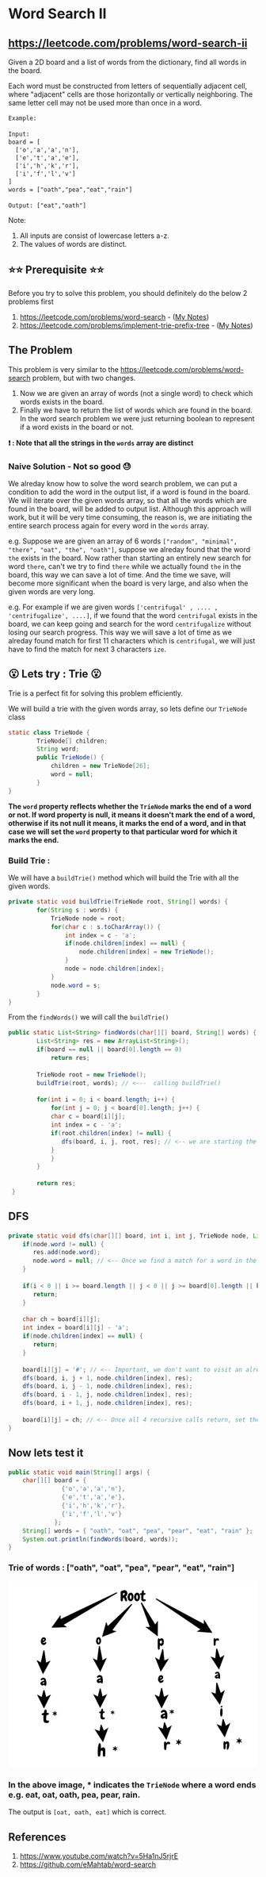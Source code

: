 # Word Search II
## https://leetcode.com/problems/word-search-ii

Given a 2D board and a list of words from the dictionary, find all words in the board.

Each word must be constructed from letters of sequentially adjacent cell, where "adjacent" cells are those horizontally or vertically neighboring. The same letter cell may not be used more than once in a word.

```
Example:

Input: 
board = [
  ['o','a','a','n'],
  ['e','t','a','e'],
  ['i','h','k','r'],
  ['i','f','l','v']
]
words = ["oath","pea","eat","rain"]

Output: ["eat","oath"]
```

Note:
1. All inputs are consist of lowercase letters a-z.
2. The values of words are distinct.

## ⭐️⭐️ Prerequisite ⭐️⭐️
Before you try to solve this problem, you should definitely do the below 2 problems first
1. https://leetcode.com/problems/word-search - ([My Notes](https://github.com/eMahtab/word-search "My Notes"))
2. https://leetcode.com/problems/implement-trie-prefix-tree - ([My Notes](https://github.com/eMahtab/implement-trie "My Notes"))

## The Problem
This problem is very similar to the https://leetcode.com/problems/word-search problem, but with two changes. 
1. Now we are given an array of words (not a single word) to check which words exists in the board.
2. Finally we have to return the list of words which are found in the board. In the word search problem we were just returning boolean to represent if a word exists in the board or not.

**❗️ : Note that all the strings in the `words` array are distinct**


### Naive Solution  - Not so good 😓

We alreday know how to solve the word search problem, we can put a condition to add the word in the output list, if a word is found in the board. We will iterate over the given words array, so that all the words which are found in the board, will be added to output list. Although this approach will work, but it will be very time consuming, the reason is, we are initiating the entire search process again for every word in the `words` array. 

e.g. Suppose we are given an array of 6 words `["random", "minimal", "there", "oat", "the", "oath"]`, suppose we alreday found that the word `the` exists in the board. Now rather than starting an entirely new search for word `there`, can't we try to find `there` while we actually found `the` in the board, this way we can save a lot of time. And the time we save, will become more significant when the board is very large, and also when the given words are very long.

e.g. For example if we are given words `['centrifugal' , .... , 'centrifugalize', ....]`, if we found that the word `centrifugal` exists in the board, we can keep going and search for the word `centrifugalize` without losing our search progress. This way we will save a lot of time as we alreday found match for first 11 characters which is `centrifugal`, we will just have to find the match for next 3 characters `ize`.


## 😮 Lets try : Trie 😮

Trie is a perfect fit for solving this problem efficiently.

We will build a trie with the given words array, so lets define our `TrieNode` class 

```java
static class TrieNode {
		TrieNode[] children;
		String word;
		public TrieNode() {
			children = new TrieNode[26];
			word = null;
		}
}
```
**The `word` property reflects whether the `TrieNode` marks the end of a word or not. If word property is null, it means it doesn't mark the end of a word, otherwise if its not null it means, it marks the end of a word, and in that case we will set the `word` property to that particular word for which it marks the end.**


### Build Trie :
We will have a `buildTrie()` method which will build the Trie with all the given words.

```java
private static void buildTrie(TrieNode root, String[] words) {
		for(String s : words) {
			TrieNode node = root;
			for(char c : s.toCharArray()) {
				int index = c - 'a';
				if(node.children[index] == null) {
					node.children[index] = new TrieNode();
				}
				node = node.children[index];
			}
			node.word = s;
		}
}
```

From the `findWords()` we will call the `buildTrie()`

```java
public static List<String> findWords(char[][] board, String[] words) {
        List<String> res = new ArrayList<String>();
        if(board == null || board[0].length == 0)
        	return res;
        
        TrieNode root = new TrieNode();
        buildTrie(root, words); // <---  calling buildTrie()
        
        for(int i = 0; i < board.length; i++) {
            for(int j = 0; j < board[0].length; j++) {
        	char c = board[i][j];
        	int index = c - 'a';
        	if(root.children[index] != null) {
        	   dfs(board, i, j, root, res); // <-- we are starting the search when first letter is matched
        	}
            }
        }
        
        return res;
 }
```

## DFS

```java
private static void dfs(char[][] board, int i, int j, TrieNode node, List<String> res) {
	if(node.word != null) {
	   res.add(node.word);
	   node.word = null; // <-- Once we find a match for a word in the board, we don't stop the search.
	}
		
	if(i < 0 || i >= board.length || j < 0 || j >= board[0].length || board[i][j] == '#') {
	   return;
	}
		
	char ch = board[i][j];
	int index = board[i][j] - 'a';
	if(node.children[index] == null) {
	   return;
	}
		
	board[i][j] = '#'; // <-- Important, we don't want to visit an already visited cell
	dfs(board, i, j + 1, node.children[index], res);
	dfs(board, i, j - 1, node.children[index], res);
	dfs(board, i - 1, j, node.children[index], res);
	dfs(board, i + 1, j, node.children[index], res);
		
	board[i][j] = ch; // <-- Once all 4 recursive calls return, set the original value
}
```

## Now lets test it 

```java
public static void main(String[] args) {
	char[][] board = {
			   {'o','a','a','n'},
 			   {'e','t','a','e'},
			   {'i','h','k','r'},
			   {'i','f','l','v'}
		     };
	String[] words = { "oath", "oat", "pea", "pear", "eat", "rain" };
	System.out.println(findWords(board, words));
}
```
### Trie of words : ["oath", "oat", "pea", "pear", "eat", "rain"]

![Trie of words](trie.PNG?raw=true "Trie of words")

### In the above image, * indicates the `TrieNode` where a word ends e.g. eat, oat, oath, pea, pear, rain.

The output is `[oat, oath, eat]` which is correct.

## References
1. https://www.youtube.com/watch?v=5Ha1nJ5rjrE
2. https://github.com/eMahtab/word-search
